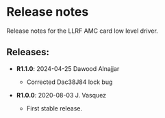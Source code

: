 # Release notes

Release notes for the LLRF AMC card low level driver.

## Releases:
* __R1.1.0__: 2024-04-25 Dawood Alnajjar
  * Corrected Dac38J84 lock bug

* __R1.0.0__: 2020-08-03 J. Vasquez
  * First stable release.
